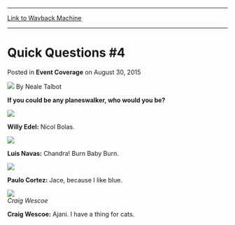
---
[Link to Wayback Machine](https://web.archive.org/web/20151020085535/http://magic.wizards.com/en/events/coverage/gpsan15/quick-questions-4-2015-08-30)

[_metadata_:author]:- "Neale Talbot"
[_metadata_:description]:- "If you could be any planeswalker, who would you be? Willy Edel Willy Edel: Nicol Bolas. Luis Navas Luis Navas: Chandra! Burn Baby Burn."
[_metadata_:generator]:- "Drupal 7 (http://drupal.org)"
[_metadata_:node]:- "553301"
[_metadata_:publish_date]:- "2015-08-30"
[_metadata_:source]:- "div-main-content"
[_metadata_:title]:- "Quick Questions #4"
[_metadata_:wayback_capture_timestamp]:- "2015-10-20 08:55:35"
[_metadata_:wayback_raw_url]:- "https://web.archive.org/web/20151020085535id_/http://magic.wizards.com/en/events/coverage/gpsan15/quick-questions-4-2015-08-30"
[_metadata_:wayback_url]:- "http://magic.wizards.com/en/events/coverage/gpsan15/quick-questions-4-2015-08-30"
---


Quick Questions #4
==================



 Posted in **Event Coverage**
 on August 30, 2015 






![](https://media.magic.wizards.com/styles/auth_small/public/images/person/Neale.jpg)
By Neale Talbot










**If you could be any planeswalker, who would you be?**


![](https://media.wizards.com/2015/events/gpsan15/gpsan15_qq_edel.jpg)  



**Willy Edel:** Nicol Bolas.


![](https://media.wizards.com/2015/events/gpsan15/gpsan15_qq_navas.jpg)  



**Luis Navas:** Chandra! Burn Baby Burn.


![](https://media.wizards.com/2015/events/gpsan15/gpsan15_qq_cortez.jpg)  



**Paulo Cortez:** Jace, because I like blue.


![](https://media.wizards.com/2015/events/gpsan15/gpsan15_qq_wescoe.jpg)  
*Craig Wescoe*


**Craig Wescoe:** Ajani. I have a thing for cats.







